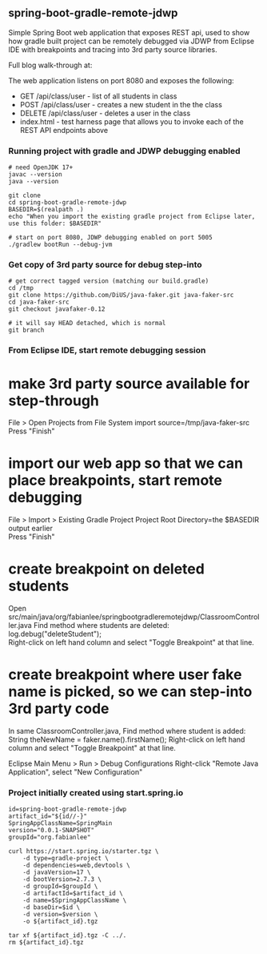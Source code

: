 ## spring-boot-gradle-remote-jdwp

Simple Spring Boot web application that exposes REST api, used to show how gradle built project 
can be remotely debugged via JDWP from Eclipse IDE with breakpoints and tracing into 3rd 
party source libraries.

Full blog walk-through at: 

The web application listens on port 8080 and exposes the following:

* GET /api/class/user - list of all students in class
* POST /api/class/user - creates a new student in the the class
* DELETE /api/class/user - deletes a user in the class
* index.html - test harness page that allows you to invoke each of the REST API endpoints above

### Running project with gradle and JDWP debugging enabled


```
# need OpenJDK 17+
javac --version
java --version

git clone 
cd spring-boot-gradle-remote-jdwp
BASEDIR=$(realpath .)
echo "When you import the existing gradle project from Eclipse later, use this folder: $BASEDIR"

# start on port 8080, JDWP debugging enabled on port 5005
./gradlew bootRun --debug-jvm

```

### Get copy of 3rd party source for debug step-into

```
# get correct tagged version (matching our build.gradle)
cd /tmp 
git clone https://github.com/DiUS/java-faker.git java-faker-src
cd java-faker-src
git checkout javafaker-0.12

# it will say HEAD detached, which is normal
git branch

```

### From Eclipse IDE, start remote debugging session

# make 3rd party source available for step-through
File > Open Projects from File System
  import source=/tmp/java-faker-src
  Press "Finish"
  
# import our web app so that we can place breakpoints, start remote debugging 
File > Import > Existing Gradle Project
  Project Root Directory=the $BASEDIR output earlier  
  Press "Finish"
  
# create breakpoint on deleted students
Open src/main/java/org/fabianlee/springbootgradleremotejdwp/ClassroomController.java
Find method where students are deleted:
        log.debug("deleteStudent");  
Right-click on left hand column and select "Toggle Breakpoint" at that line.

# create breakpoint where user fake name is picked, so we can step-into 3rd party code
In same ClassroomController.java,
Find method where student is added:
        String theNewName = faker.name().firstName();
Right-click on left hand column and select "Toggle Breakpoint" at that line.


Eclipse Main Menu > Run > Debug Configurations
Right-click "Remote Java Application", select "New Configuration"
   
  








### Project initially created using start.spring.io

```
id=spring-boot-gradle-remote-jdwp
artifact_id="${id//-}"
SpringAppClassName=SpringMain
version="0.0.1-SNAPSHOT"
groupId="org.fabianlee"

curl https://start.spring.io/starter.tgz \
    -d type=gradle-project \
    -d dependencies=web,devtools \
    -d javaVersion=17 \
    -d bootVersion=2.7.3 \
    -d groupId=$groupId \
    -d artifactId=$artifact_id \
    -d name=$SpringAppClassName \
    -d baseDir=$id \
    -d version=$version \
    -o ${artifact_id}.tgz

tar xf ${artifact_id}.tgz -C ../.
rm ${artifact_id}.tgz

```